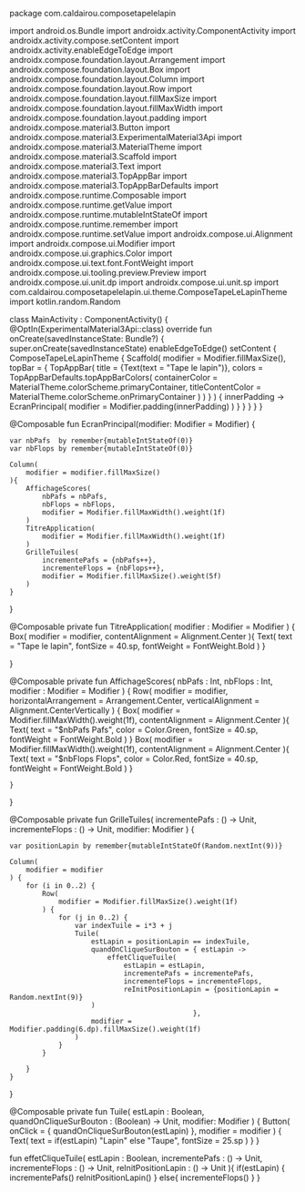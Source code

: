 package com.caldairou.composetapelelapin

import android.os.Bundle
import androidx.activity.ComponentActivity
import androidx.activity.compose.setContent
import androidx.activity.enableEdgeToEdge
import androidx.compose.foundation.layout.Arrangement
import androidx.compose.foundation.layout.Box
import androidx.compose.foundation.layout.Column
import androidx.compose.foundation.layout.Row
import androidx.compose.foundation.layout.fillMaxSize
import androidx.compose.foundation.layout.fillMaxWidth
import androidx.compose.foundation.layout.padding
import androidx.compose.material3.Button
import androidx.compose.material3.ExperimentalMaterial3Api
import androidx.compose.material3.MaterialTheme
import androidx.compose.material3.Scaffold
import androidx.compose.material3.Text
import androidx.compose.material3.TopAppBar
import androidx.compose.material3.TopAppBarDefaults
import androidx.compose.runtime.Composable
import androidx.compose.runtime.getValue
import androidx.compose.runtime.mutableIntStateOf
import androidx.compose.runtime.remember
import androidx.compose.runtime.setValue
import androidx.compose.ui.Alignment
import androidx.compose.ui.Modifier
import androidx.compose.ui.graphics.Color
import androidx.compose.ui.text.font.FontWeight
import androidx.compose.ui.tooling.preview.Preview
import androidx.compose.ui.unit.dp
import androidx.compose.ui.unit.sp
import com.caldairou.composetapelelapin.ui.theme.ComposeTapeLeLapinTheme
import kotlin.random.Random

class MainActivity : ComponentActivity() {
@OptIn(ExperimentalMaterial3Api::class)
override fun onCreate(savedInstanceState: Bundle?) {
super.onCreate(savedInstanceState)
enableEdgeToEdge()
setContent {
ComposeTapeLeLapinTheme {
Scaffold(
modifier = Modifier.fillMaxSize(),
topBar = {
TopAppBar(
title = {Text(text = "Tape le lapin")},
colors = TopAppBarDefaults.topAppBarColors(
containerColor = MaterialTheme.colorScheme.primaryContainer,
titleContentColor = MaterialTheme.colorScheme.onPrimaryContainer
)
)
}
) { innerPadding ->
EcranPrincipal(
modifier = Modifier.padding(innerPadding)
)
}
}
}
}
}

@Composable
fun EcranPrincipal(modifier: Modifier = Modifier) {

    var nbPafs  by remember{mutableIntStateOf(0)}
    var nbFlops by remember{mutableIntStateOf(0)}

    Column(
        modifier = modifier.fillMaxSize()
    ){
        AffichageScores(
            nbPafs = nbPafs,
            nbFlops = nbFlops,
            modifier = Modifier.fillMaxWidth().weight(1f)
        )
        TitreApplication(
            modifier = Modifier.fillMaxWidth().weight(1f)
        )
        GrilleTuiles(
            incrementePafs = {nbPafs++},
            incrementeFlops = {nbFlops++},
            modifier = Modifier.fillMaxSize().weight(5f)
        )
    }
}

@Composable
private fun TitreApplication(
modifier : Modifier = Modifier
) {
Box(
modifier = modifier,
contentAlignment = Alignment.Center
){
Text(
text = "Tape le lapin",
fontSize = 40.sp,
fontWeight = FontWeight.Bold
)
}

}

@Composable
private fun AffichageScores(
nbPafs : Int,
nbFlops : Int,
modifier : Modifier = Modifier
) {
Row(
modifier = modifier,
horizontalArrangement = Arrangement.Center,
verticalAlignment = Alignment.CenterVertically
) {
Box(
modifier = Modifier.fillMaxWidth().weight(1f),
contentAlignment = Alignment.Center
){
Text(
text = "$nbPafs Pafs",
color = Color.Green,
fontSize = 40.sp,
fontWeight = FontWeight.Bold
)
}
Box(
modifier = Modifier.fillMaxWidth().weight(1f),
contentAlignment = Alignment.Center
){
Text(
text = "$nbFlops Flops",
color = Color.Red,
fontSize = 40.sp,
fontWeight = FontWeight.Bold
)
}

    }
}

@Composable
private fun GrilleTuiles(
incrementePafs : () -> Unit,
incrementeFlops : () -> Unit,
modifier: Modifier
) {

    var positionLapin by remember{mutableIntStateOf(Random.nextInt(9))}

    Column(
        modifier = modifier
    ) {
        for (i in 0..2) {
            Row(
                modifier = Modifier.fillMaxSize().weight(1f)
            ) {
                for (j in 0..2) {
                    var indexTuile = i*3 + j
                    Tuile(
                        estLapin = positionLapin == indexTuile,
                        quandOnCliqueSurBouton = { estLapin ->
                            effetCliqueTuile(
                                estLapin = estLapin,
                                incrementePafs = incrementePafs,
                                incrementeFlops = incrementeFlops,
                                reInitPositionLapin = {positionLapin = Random.nextInt(9)}
                        )
                                                 },
                        modifier = Modifier.padding(6.dp).fillMaxSize().weight(1f)
                    )
                }
            }

        }
    }
}

@Composable
private fun Tuile(
estLapin : Boolean,
quandOnCliqueSurBouton : (Boolean) -> Unit,
modifier: Modifier
) {
Button(
onClick = {
quandOnCliqueSurBouton(estLapin)
},
modifier = modifier
) {
Text(
text = if(estLapin) "Lapin" else "Taupe",
fontSize = 25.sp
)
}
}

fun effetCliqueTuile(
estLapin : Boolean,
incrementePafs : () -> Unit,
incrementeFlops : () -> Unit,
reInitPositionLapin : () -> Unit
){
if(estLapin) {
incrementePafs()
reInitPositionLapin()
}
else{
incrementeFlops()
}
}